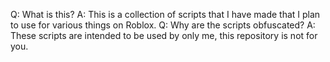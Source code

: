 Q: What is this?
A: This is a collection of scripts that I have made that I plan to use for various things on Roblox.
Q: Why are the scripts obfuscated?
A: These scripts are intended to be used by only me, this repository is not for you.
